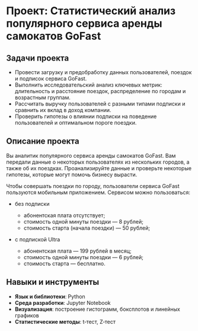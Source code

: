 # Проект: Статистический анализ популярного сервиса аренды самокатов GoFast

## Задачи проекта

* Провести загрузку и предобработку данных пользователей, поездок и подписок сервиса GoFast.
* Выполнить исследовательский анализ ключевых метрик: длительность и расстояние поездок, распределение по городам и возрастным группам.
* Рассчитать выручку пользователей с разными типами подписки и сравнить их вклад в доход компании.
* Проверить гипотезы о влиянии подписки на поведение пользователей и оптимальном пороге поездки.

## Описание проекта

Вы аналитик популярного сервиса аренды самокатов GoFast. Вам передали данные о некоторых пользователях из нескольких городов, а также об их поездках. Проанализируйте данные и проверьте некоторые гипотезы, которые могут помочь бизнесу вырасти.

Чтобы совершать поездки по городу, пользователи сервиса GoFast пользуются мобильным приложением. Сервисом можно пользоваться:

* без подписки

  * абонентская плата отсутствует;
  * стоимость одной минуты поездки — 8 рублей;
  * стоимость старта (начала поездки) — 50 рублей;
* с подпиской Ultra

  * абонентская плата — 199 рублей в месяц;
  * стоимость одной минуты поездки — 6 рублей;
  * стоимость старта — бесплатно.

## Навыки и инструменты

* **Язык и библиотеки**: Python 
* **Среда разработки**: Jupyter Notebook
* **Визуализация**: построение гистограмм, боксплотов и линейных графиков
* **Статистические методы**: t‑тест, Z‑тест
